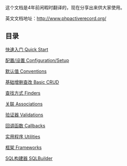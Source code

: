 这个文档是4年前闲暇时翻译的，现在分享出来供大家使用。

英文文档地址：http://www.phpactiverecord.org/

## 目录

[快速入门 Quick Start](Quick-Start.md)

[配置/设置 Configuration/Setup](Configuration-Setup.md)

[默认值 Conventions](Conventions.md)

[基础增删查改 Basic CRUD](Basic-CRUD.md)

[查找方式 Finders](Finders.md)

[关联 Associations](Association.md)

[验证器 Validations](Validations.md)

[回调函数 Callbacks](Callback.md)

[实用程序 Utilities](Utilities.md)

[框架 Frameworks](Frameworks.md)

[SQL构建器 SQLBuilder](SQLBuilder.md)